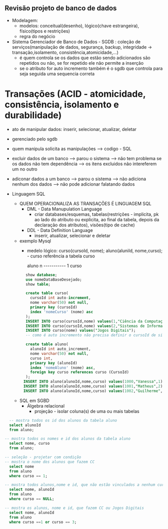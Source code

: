 ## Revisão projeto de banco de dados
* Modelagem:
   * modelos: conceitual(desenho), lógico(chave estrangeira), físico(tipos e restrições)
   * regra do negócio
* Sistema Gerenciador de Banco de Dados - SGDB : coleção de serviços(manipulação de dados, segurança, backup, integridade -> transação,isolamento, consistência,atomicidade,...)
  * é quem controla se os dados que estão sendo adicionados são repetidos ou não, se for repetido ele não permite a inserção
  * se o atributo for auto incremento também é o sgdb que controla para seja seguida uma sequencia correta 
  
# Transações (ACID - atomicidade, consistência, isolamento e durabilidade)
* ato de manipular dados: inserir, selecionar, atualizar, deletar
* gerenciado pelo sgdb
* quem manipula solicita as manipulações --> codigo - SQL
* excluir dados de um banco --> parou o sistema -->  não tem problema se os dados não tem dependência --> os itens excluidos não intereferem um no outro
* adiconar dados a um banco --> parou o sistema --> não adiciona nenhum dos dados --> não pode adicionar falatando dados 
* Linguagem SQL
    * QUEM OPERACIONALIZA AS TRANSAÇÕES É LINGUAGEM SQL
      * DML - Data Manupulation Language
          * criar databases/esquemas, tabelas(restrições - implicita, pk ao lado do atributo ou explicita, ao final da tabela, depois da declaração dos atributos), visões(tipo de cache)
      * DDL - Data Definition Language
          * inserir, atualizar, selecionar e deletar  
    * exemplo Mysql
      * medelo lógico: curso(cursoId, nome); aluno(aluniId, nome,curso); - curso referência a tabela curso
        
          aluno n ----------- 1 curso
        
  ``` .sql
        show database;
        use nomeDataBaseDesejado;
        show table;
  
        create table curso(
          cursoId int auto-increment,
          nome varchar(50) not null,
          primary key (cursoId)
          index 'nomeCurso' (nome) asc
        );
        INSERT INTO curso(cursoId,nome) values(1,"Ciência da Computação");
        INSERT INTO curso(cursoId,nome) values(2,"Sistemas de Informação");
        INSERT INTO curso(nome) values("Jogos Digitais");
        -- como é auto incremento não precisa definir o cursoId de sistema de informações e jogos digitais, pois ele vai seguir a sequencia iniciada no primeiro --> cuidar na "definição" do insert

        create table aluno(
          alunoId int auto_increment,
          nome varchar(50) not null,
          curso int,
          primary key (alunoId)
          index 'nomeAluno' (nome) asc,
          foreign key curso references curso (CursoId)
        );
       INSERT INTO aluno(alunoId,nome,curso) values(1000,"Vanessa",1);
       INSERT INTO aluno(alunoId,nome,curso) values(1001,"Matheus",2);
       INSERT INTO aluno(alunoId,nome,curso) values(1002,"Guilherme",NULL);
  ```
  * SQL em SGBD
    * Álgebra relacional
        * projeção - isolar coluna(s) de uma ou mais tabelas
```.sql
  -- mostra todos os id dos alunos da tabela aluno
  select alunoId
  from aluno;

-- mostra todos os nomes e id dos alunos da tabela aluno
  select nome, curso
  from aluno;

-- seleção - projetar com condição
-- mostra o nome dos alunos que fazem CC
  select nome
  from aluno
  where curso == 1;

-- mostra todos alunos,nome e id, que não estão vinculados a nenhum curso
  select nome, alunoId
  from aluno
  where curso == NULL;

-- mostra os alunos, nome e id, que fazem CC ou Jogos Digitais
  select nome, alunoId
  from aluno
  where curso ==1 or curso == 3;
```

     



